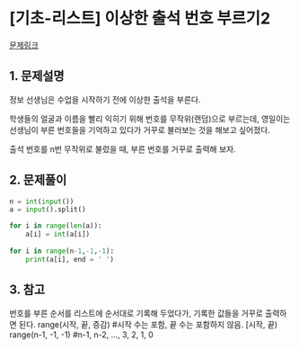 # [기초-리스트] 이상한 출석 번호 부르기2

[문제링크](https://codeup.kr/problem.php?id=6093)



## 1. 문제설명

정보 선생님은 수업을 시작하기 전에 이상한 출석을 부른다.

학생들의 얼굴과 이름을 빨리 익히기 위해 번호를 무작위(랜덤)으로 부르는데,
영일이는 선생님이 부른 번호들을 기억하고 있다가 거꾸로 불러보는 것을 해보고 싶어졌다.

출석 번호를 n번 무작위로 불렀을 때, 부른 번호를 거꾸로 출력해 보자.




## 2. 문제풀이

```python
n = int(input())
a = input().split()

for i in range(len(a)):
    a[i] = int(a[i])
    
for i in range(n-1,-1,-1):
    print(a[i], end = ' ')
```



## 3. 참고

번호를 부른 순서를 리스트에 순서대로 기록해 두었다가, 기록한 값들을 거꾸로 출력하면 된다.
range(시작, 끝, 증감) #시작 수는 포함, 끝 수는 포함하지 않음. [시작, 끝)
range(n-1, -1, -1) #n-1, n-2, ..., 3, 2, 1, 0

